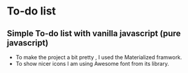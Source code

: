 # To-do list

## Simple To-do list with vanilla javascript (pure javascript)

 * To make the project a bit pretty , I used the Materialized framwork.
 * To show nicer icons I am using Awesome font from its library.

 